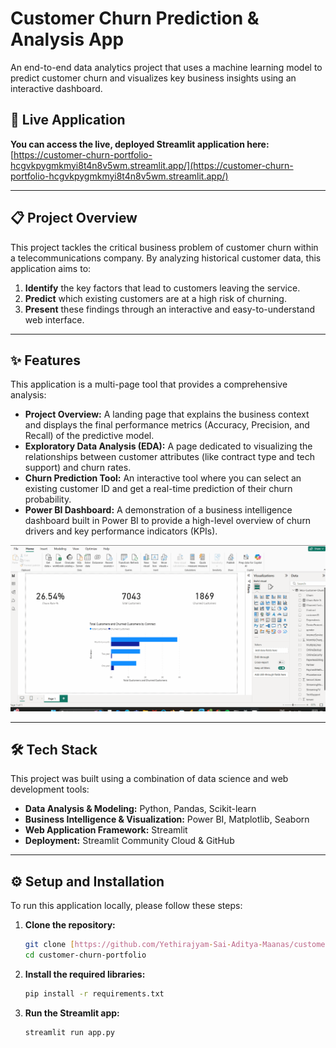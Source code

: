 # Customer Churn Prediction & Analysis App

An end-to-end data analytics project that uses a machine learning model to predict customer churn and visualizes key business insights using an interactive dashboard.



## 🚀 Live Application

**You can access the live, deployed Streamlit application here:** [https://customer-churn-portfolio-hcgvkpygmkmyi8t4n8v5wm.streamlit.app/](https://customer-churn-portfolio-hcgvkpygmkmyi8t4n8v5wm.streamlit.app/)


---

## 📋 Project Overview

This project tackles the critical business problem of customer churn within a telecommunications company. By analyzing historical customer data, this application aims to:
1.  **Identify** the key factors that lead to customers leaving the service.
2.  **Predict** which existing customers are at a high risk of churning.
3.  **Present** these findings through an interactive and easy-to-understand web interface.

---

## ✨ Features

This application is a multi-page tool that provides a comprehensive analysis:

* **Project Overview:** A landing page that explains the business context and displays the final performance metrics (Accuracy, Precision, and Recall) of the predictive model.
* **Exploratory Data Analysis (EDA):** A page dedicated to visualizing the relationships between customer attributes (like contract type and tech support) and churn rates.
* **Churn Prediction Tool:** An interactive tool where you can select an existing customer ID and get a real-time prediction of their churn probability.
* **Power BI Dashboard:** A demonstration of a business intelligence dashboard built in Power BI to provide a high-level overview of churn drivers and key performance indicators (KPIs).

![Power BI Dashboard Demo](https://github.com/Yethirajyam-Sai-Aditya-Maanas/customer-churn-portfolio/blob/main/powerbi-demo.gif?raw=true)


---

## 🛠️ Tech Stack

This project was built using a combination of data science and web development tools:

* **Data Analysis & Modeling:** Python, Pandas, Scikit-learn
* **Business Intelligence & Visualization:** Power BI, Matplotlib, Seaborn
* **Web Application Framework:** Streamlit
* **Deployment:** Streamlit Community Cloud & GitHub

---

## ⚙️ Setup and Installation

To run this application locally, please follow these steps:

1.  **Clone the repository:**
    ```sh
    git clone [https://github.com/Yethirajyam-Sai-Aditya-Maanas/customer-churn-portfolio.git](https://github.com/Yethirajyam-Sai-Aditya-Maanas/customer-churn-portfolio.git)
    cd customer-churn-portfolio
    ```

2.  **Install the required libraries:**
    ```sh
    pip install -r requirements.txt
    ```

3.  **Run the Streamlit app:**
    ```sh
    streamlit run app.py
    ```
